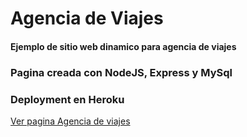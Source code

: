 # Agencia de Viajes

#### Ejemplo de sitio web dinamico para agencia de viajes

### Pagina creada con NodeJS, Express y MySql

### Deployment en Heroku

 [Ver pagina Agencia de viajes](https://avivagencia.herokuapp.com/)
